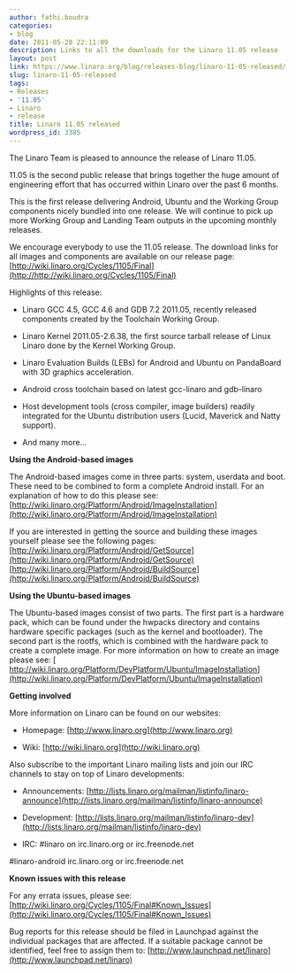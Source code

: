 ```yaml
---
author: fathi.boudra
categories:
- blog
date: 2011-05-28 22:11:09
description: Links to all the downloads for the Linaro 11.05 release
layout: post
link: https://www.linaro.org/blog/releases-blog/linaro-11-05-released/
slug: linaro-11-05-released
tags:
- Releases
- '11.05'
- Linaro
- release
title: Linaro 11.05 released
wordpress_id: 3385
---
```


The Linaro Team is pleased to announce the release of Linaro 11.05.

11.05 is the second public release that brings together the huge amount of engineering effort that has occurred within Linaro over the past 6 months.

This is the first release delivering Android, Ubuntu and the Working Group components nicely bundled into one release. We will continue to pick up more Working Group and Landing Team outputs in the upcoming monthly releases.

We encourage everybody to use the 11.05 release. The download links for all images and components are available on our release page: [http://wiki.linaro.org/Cycles/1105/Final](http://http://wiki.linaro.org/Cycles/1105/Final)

Highlights of this release:

  * Linaro GCC 4.5, GCC 4.6 and GDB 7.2 2011.05, recently released components created by the Toolchain Working Group.


  * Linaro Kernel 2011.05-2.6.38, the first source tarball release of Linux Linaro done by the Kernel Working Group.


  * Linaro Evaluation Builds (LEBs) for Android and Ubuntu on PandaBoard with 3D graphics acceleration.


  * Android cross toolchain based on latest gcc-linaro and gdb-linaro


  * Host development tools (cross compiler, image builders) readily integrated for the Ubuntu distribution users (Lucid, Maverick and Natty support).


  * And many more...


**Using the Android-based images**

The Android-based images come in three parts: system, userdata and boot. These need to be combined to form a complete Android install. For an explanation of how to do this please see:
[http://wiki.linaro.org/Platform/Android/ImageInstallation](http://wiki.linaro.org/Platform/Android/ImageInstallation)

If you are interested in getting the source and building these images yourself please see the following pages:
[http://wiki.linaro.org/Platform/Android/GetSource](http://wiki.linaro.org/Platform/Android/GetSource)
[http://wiki.linaro.org/Platform/Android/BuildSource](http://wiki.linaro.org/Platform/Android/BuildSource)

**Using the Ubuntu-based images**

The Ubuntu-based images consist of two parts. The first part is a hardware pack, which can be found under the hwpacks directory and contains hardware specific packages (such as the kernel and bootloader). The second part is the rootfs, which is combined with the hardware pack to create a complete image. For more information on how to create an image please see:
[ http://wiki.linaro.org/Platform/DevPlatform/Ubuntu/ImageInstallation](http://wiki.linaro.org/Platform/DevPlatform/Ubuntu/ImageInstallation)

**Getting involved**

More information on Linaro can be found on our websites:

  * Homepage: [http://www.linaro.org](http://www.linaro.org)


  * Wiki: [http://wiki.linaro.org](http://wiki.linaro.org)


Also subscribe to the important Linaro mailing lists and join our IRC channels to stay on top of Linaro developments:


  * Announcements: [http://lists.linaro.org/mailman/listinfo/linaro-announce](http://lists.linaro.org/mailman/listinfo/linaro-announce)


  * Development: [http://lists.linaro.org/mailman/listinfo/linaro-dev](http://lists.linaro.org/mailman/listinfo/linaro-dev)


  * IRC: #linaro on irc.linaro.org or irc.freenode.net
  
#linaro-android irc.linaro.org or irc.freenode.net

**Known issues with this release**

For any errata issues, please see:
[http://wiki.linaro.org/Cycles/1105/Final#Known_Issues](http://wiki.linaro.org/Cycles/1105/Final#Known_Issues)

Bug reports for this release should be filed in Launchpad against the individual packages that are affected. If a suitable package cannot be identified, feel free to assign them to:
[http://www.launchpad.net/linaro](http://www.launchpad.net/linaro)